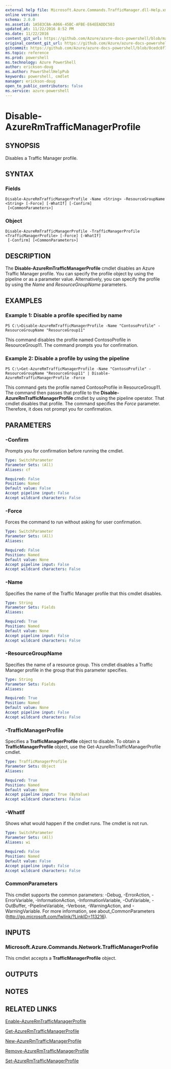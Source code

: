 ```yaml
---
external help file: Microsoft.Azure.Commands.TrafficManager.dll-Help.xml
online version: 
schema: 2.0.0
ms.assetid: 1A583C8A-A066-45BC-AFBE-E64EEADDC503
updated_at: 11/22/2016 8:52 PM
ms.date: 11/22/2016
content_git_url: https://github.com/Azure/azure-docs-powershell/blob/master/azureps-cmdlets-docs/ResourceManager/AzureRM.TrafficManager/v2.2.0/Disable-AzureRmTrafficManagerProfile.md
original_content_git_url: https://github.com/Azure/azure-docs-powershell/blob/master/azureps-cmdlets-docs/ResourceManager/AzureRM.TrafficManager/v2.2.0/Disable-AzureRmTrafficManagerProfile.md
gitcommit: https://github.com/Azure/azure-docs-powershell/blob/0cedc8f73bc96cf5ac4c69144e17b3de601fd3cc/azureps-cmdlets-docs/ResourceManager/AzureRM.TrafficManager/v2.2.0/Disable-AzureRmTrafficManagerProfile.md
ms.topic: reference
ms.prod: powershell
ms.technology: Azure PowerShell
author: erickson-doug
ms.author: PowerShellHelpPub
keywords: powershell, cmdlet
manager: erickson-doug
open_to_public_contributors: false
ms.service: azure-powershell
---
```


# Disable-AzureRmTrafficManagerProfile

## SYNOPSIS
Disables a Traffic Manager profile.

## SYNTAX

### Fields
```
Disable-AzureRmTrafficManagerProfile -Name <String> -ResourceGroupName <String> [-Force] [-WhatIf] [-Confirm]
 [<CommonParameters>]
```

### Object
```
Disable-AzureRmTrafficManagerProfile -TrafficManagerProfile <TrafficManagerProfile> [-Force] [-WhatIf]
 [-Confirm] [<CommonParameters>]
```

## DESCRIPTION
The **Disable-AzureRmTrafficManagerProfile** cmdlet disables an Azure Traffic Manager profile.
You can specify the profile object by using the pipeline or as a parameter value.
Alternatively, you can specify the profile by using the *Name* and *ResourceGroupName* parameters.

## EXAMPLES

### Example 1: Disable a profile specified by name
```
PS C:\>Disable-AzureRmTrafficManagerProfile -Name "ContosoProfile" -ResourceGroupName "ResourceGroup11"
```

This command disables the profile named ContosoProfile in ResourceGroup11.
The command prompts you for confirmation.

### Example 2: Disable a profile by using the pipeline
```
PS C:\>Get-AzureRmTrafficManagerProfile -Name "ContosoProfile" -ResourceGroupName "ResourceGroup11" | Disable-AzureRmTrafficManagerProfile -Force
```

This command gets the profile named ContosoProfile in ResourceGroup11.
The command then passes that profile to the **Disable-AzureRmTrafficManagerProfile** cmdlet by using the pipeline operator.
That cmdlet disables that profile.
The command specifies the *Force* parameter.
Therefore, it does not prompt you for confirmation.

## PARAMETERS

### -Confirm
Prompts you for confirmation before running the cmdlet.

```yaml
Type: SwitchParameter
Parameter Sets: (All)
Aliases: cf

Required: False
Position: Named
Default value: False
Accept pipeline input: False
Accept wildcard characters: False
```

### -Force
Forces the command to run without asking for user confirmation.

```yaml
Type: SwitchParameter
Parameter Sets: (All)
Aliases: 

Required: False
Position: Named
Default value: None
Accept pipeline input: False
Accept wildcard characters: False
```

### -Name
Specifies the name of the Traffic Manager profile that this cmdlet disables.

```yaml
Type: String
Parameter Sets: Fields
Aliases: 

Required: True
Position: Named
Default value: None
Accept pipeline input: False
Accept wildcard characters: False
```

### -ResourceGroupName
Specifies the name of a resource group.
This cmdlet disables a Traffic Manager profile in the group that this parameter specifies.

```yaml
Type: String
Parameter Sets: Fields
Aliases: 

Required: True
Position: Named
Default value: None
Accept pipeline input: False
Accept wildcard characters: False
```

### -TrafficManagerProfile
Specifies a **TrafficManagerProfile** object to disable.
To obtain a **TrafficManagerProfile** object, use the Get-AzureRmTrafficManagerProfile cmdlet.

```yaml
Type: TrafficManagerProfile
Parameter Sets: Object
Aliases: 

Required: True
Position: Named
Default value: None
Accept pipeline input: True (ByValue)
Accept wildcard characters: False
```

### -WhatIf
Shows what would happen if the cmdlet runs.
The cmdlet is not run.

```yaml
Type: SwitchParameter
Parameter Sets: (All)
Aliases: wi

Required: False
Position: Named
Default value: False
Accept pipeline input: False
Accept wildcard characters: False
```

### CommonParameters
This cmdlet supports the common parameters: -Debug, -ErrorAction, -ErrorVariable, -InformationAction, -InformationVariable, -OutVariable, -OutBuffer, -PipelineVariable, -Verbose, -WarningAction, and -WarningVariable. For more information, see about_CommonParameters (http://go.microsoft.com/fwlink/?LinkID=113216).

## INPUTS

### Microsoft.Azure.Commands.Network.TrafficManagerProfile
This cmdlet accepts a **TrafficManagerProfile** object.

## OUTPUTS

## NOTES

## RELATED LINKS

[Enable-AzureRmTrafficManagerProfile](xref:ResourceManager/AzureRM.TrafficManager/v2.2.0/Enable-AzureRmTrafficManagerProfile.md)

[Get-AzureRmTrafficManagerProfile](xref:ResourceManager/AzureRM.TrafficManager/v2.2.0/Get-AzureRmTrafficManagerProfile.md)

[New-AzureRmTrafficManagerProfile](xref:ResourceManager/AzureRM.TrafficManager/v2.2.0/New-AzureRmTrafficManagerProfile.md)

[Remove-AzureRmTrafficManagerProfile](xref:ResourceManager/AzureRM.TrafficManager/v2.2.0/Remove-AzureRmTrafficManagerProfile.md)

[Set-AzureRmTrafficManagerProfile](xref:ResourceManager/AzureRM.TrafficManager/v2.2.0/Set-AzureRmTrafficManagerProfile.md)



